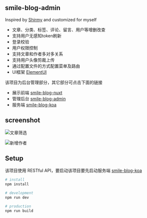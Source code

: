 ## smile-blog-admin

Inspired by  [Shirmy](https://github.com/smileShirmy) and customized for myself

- 文章、分类、标签、评论、留言、用户等增删改查
- 支持用户无感知token刷新
- 登录校验
- 用户权限控制
- 支持文章和作者多对多关系
- 支持用户头像剪裁上传
- 通过配置文件的方式配置菜单及路由
- UI框架 [ElementUI](https://element.eleme.io)

该项目为后台管理部分，其它部分可点击下面的链接

- 展示前端 [smile-blog-nuxt](https://github.com/Charbo23/smile-blog-nuxt)
- 管理后台 [smile-blog-admin](https://github.com/Charbo23/smile-blog-admin)
- 服务端 [smile-blog-koa](https://github.com/Charbo23/smile-blog-koa)

## screenshot

![文章筛选](https://resource.shirmy.me/blog/screenshot/2019-07-20/smile-blog-admin-01.png)

![新增作者](https://resource.shirmy.me/blog/screenshot/2019-07-20/smile-blog-admin-02.png)

## Setup

该项目使用 RESTful API，要启动该项目要先启动服务端 [smile-blog-koa](https://github.com/smileShirmy/smile-blog-koa)

```bash
# install
npm install

# development
npm run dev

# production 
npm run build
```